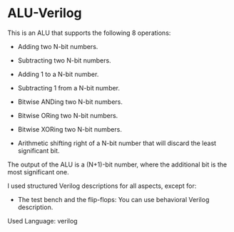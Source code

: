 # ALU-Verilog

This is an ALU that supports the following 8 operations:

- Adding two N-bit numbers.

- Subtracting two N-bit numbers.

- Adding 1 to a N-bit number.

- Subtracting 1 from a N-bit number.

- Bitwise ANDing two N-bit numbers.

- Bitwise ORing two N-bit numbers.

- Bitwise XORing two N-bit numbers.

 - Arithmetic shifting right of a N-bit number that will discard the least significant bit.

The output of the ALU is a (N+1)-bit number, where the additional bit is the most significant one.

I used structured Verilog descriptions for all aspects, except for:

- The test bench and the flip-flops: You can use behavioral Verilog description.

Used Language: verilog
